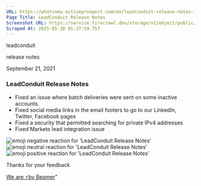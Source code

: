 ```yaml
---
URL: https://whatsnew.activeprospect.com/en/leadconduit-release-notes-135k2nPH0u
Page Title: LeadConduit Release Notes
Screenshot URL: https://service.firecrawl.dev/storage/v1/object/public/media/screenshot-4d6325ce-f455-4d99-8d9b-bc2d398794ae.png
Scraped At: 2025-05-30 01:37:59.757
---
```

leadconduit





release notes



September 21, 2021

### LeadConduit Release Notes

- Fixed an issue where batch deliveries were sent on some inactive accounts.
- Fixed social media links in the email footers to go to our LinkedIn, Twitter, Facebook pages
- Fixed a security that permitted searching for private IPv4 addresses
- Fixed Marketo lead integration issue

![emoji negative reaction for 'LeadConduit Release Notes'](https://app.getbeamer.com/images/emojiNeg.svg)![emoji neutral reaction for 'LeadConduit Release Notes'](https://app.getbeamer.com/images/emojiNeut.svg)![emoji positive reaction for 'LeadConduit Release Notes'](https://app.getbeamer.com/images/emojiPos.svg)

Thanks for your feedback

[We are ⚡by Beamer](https://www.getbeamer.com/?ref=watermark_MErKJCnu12412_public&company=ActiveProspect&watermarkRef=powered&utm_term=MErKJCnu12412&utm_content=ActiveProspect&utm_source=standalone&utm_medium=footer&utm_campaign=powered)"

